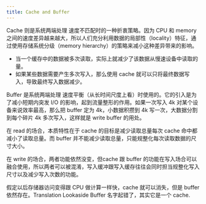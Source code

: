 ```yaml
---
title: Cache and Buffer
---
```


Cache 则是系统两端处理 速度不匹配时的一种折衷策略。因为 CPU 和 memory 之间的速度差异越来越大，所以人们充分利用数据的局部性（locality）特征，通过使用存储系统分级（memory hierarchy）的策略来减小这种差异带来的影响。
- 当一个缓存中的数据被多次读取，实际上就减少了该数据从慢速设备中读取的量。
- 如果某些数据需要产生多次写入，那么使用 cache 就可以只将最终数据写入，导致最终写入数据减少。

Buffer 是系统两端处理 速度平衡（从长时间尺度上看）时使用的。它的引入是为了减小短期内突发 I/O 的影响，起到流量整形的作用。如果一次写入 4k 对某个设备来说效率最高，那么把 buffer 定为 4k，小数据积攒到 4k 写一次，大数据分割到每个碎片 4k 多次写入，这样就是 write buffer 的用处。

在 read 的场合，本质特性在于 cache 的目标是减少读取总量每次 cache 命中都减小了读取总量。而 buffer 并不能减少读取总量，只能规整化每次读取数据的尺寸大小。

在 write 的场合，两者功能依然没变，但cache 跟 buffer 的功能在写入场合可以融合使用，所以两者可以被混淆，写入缓冲跟写入缓存往往会同时担当规整化写入尺寸以及减少写入次数的功能。

假定以后存储器访问变得跟 CPU 做计算一样快，cache 就可以消失，但是 buffer 依然存在。Translation Lookaside Buffer 名字起错了，其实它是一个 cache.